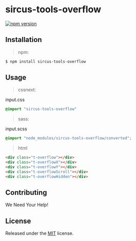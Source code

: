 # sircus-tools-overflow

[![npm version](https://img.shields.io/npm/v/sircus-tools-overflow.svg?style=flat)](https://www.npmjs.com/package/sircus-tools-overflow)

## Installation

> npm:

```bash
$ npm install sircus-tools-overflow
```

## Usage

> cssnext:

input.css
```css
@import "sircus-tools-overflow"
```

> sass:

input.scss
```scss
@import "node_modules/sircus-tools-overflow/converted";
```


> html

```html
<div class="t-overflow"></div>
<div class="t-overflowX"></div>
<div class="t-overflowY"></div>
<div class="t-overflowScroll"></div>
<div class="t-overflowHidden"></div>
```


## Contributing

We Need Your Help!


## License
Released under the [MIT](https://github.com/sircus/license/blob/master/LICENSE) license.
